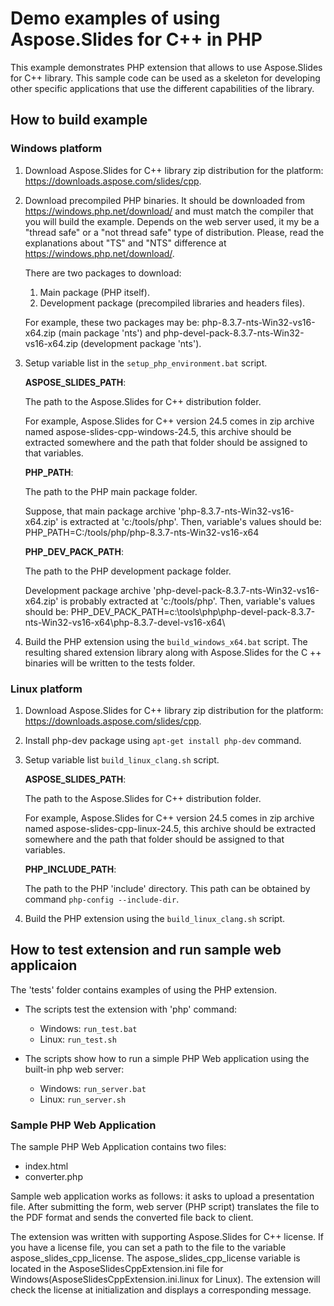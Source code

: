 # Demo examples of using Aspose.Slides for C++ in PHP

This example demonstrates PHP extension that allows to use Aspose.Slides for C++ library.
This sample code can be used as a skeleton for developing other specific applications that use the different capabilities of the library.

## How to build example

### Windows platform
 
1. Download Aspose.Slides for C++ library zip distribution for the platform: https://downloads.aspose.com/slides/cpp.

2. Download precompiled PHP binaries. It should be downloaded from https://windows.php.net/download/ and must match the compiler that you will build the example. Depends on the web server used, it my be a "thread safe" or a "not thread safe" type of distribution. Please, read the explanations about "TS" and "NTS" difference at https://windows.php.net/download/.

   There are two packages to download:
   1. Main package (PHP itself).
   2. Development package (precompiled libraries and headers files).

   For example, these two packages may be: php-8.3.7-nts-Win32-vs16-x64.zip (main package 'nts') and php-devel-pack-8.3.7-nts-Win32-vs16-x64.zip (development package 'nts').

3. Setup variable list in the ```setup_php_environment.bat``` script.
   
   **ASPOSE_SLIDES_PATH**:
   
   The path to the Aspose.Slides for C++ distribution folder.
 
   For example, Aspose.Slides for C++ version 24.5 comes in zip archive named aspose-slides-cpp-windows-24.5, this archive should be extracted somewhere and the path that folder should be assigned to that variables.

   **PHP_PATH**:
   
   The path to the PHP main package folder.

   Suppose, that main package archive 'php-8.3.7-nts-Win32-vs16-x64.zip' is extracted at 'c:/tools/php'. Then, variable's values should be:
   PHP_PATH=C:/tools/php/php-8.3.7-nts-Win32-vs16-x64

   **PHP_DEV_PACK_PATH**:

   The path to the PHP development package folder.
   
   Development package archive 'php-devel-pack-8.3.7-nts-Win32-vs16-x64.zip' is probably extracted at 'c:/tools/php'. Then, variable's values should be:
   PHP_DEV_PACK_PATH=c:\tools\php\php-devel-pack-8.3.7-nts-Win32-vs16-x64\php-8.3.7-devel-vs16-x64\
     
4. Build the PHP extension using the ```build_windows_x64.bat``` script. The resulting shared extension library along with Aspose.Slides for the C ++ binaries will be written to the tests folder.

### Linux platform

1. Download Aspose.Slides for C++ library zip distribution for the platform: https://downloads.aspose.com/slides/cpp.

2. Install php-dev package using ```apt-get install php-dev``` command.

3. Setup variable list ```build_linux_clang.sh``` script.

    **ASPOSE_SLIDES_PATH**:
    
    The path to the Aspose.Slides for C++ distribution folder.
 
    For example, Aspose.Slides for C++ version 24.5 comes in zip archive named aspose-slides-cpp-linux-24.5, this archive should be extracted somewhere and the path that folder should be assigned to that variables.
  
    **PHP_INCLUDE_PATH**:
    
    The path to the PHP 'include' directory.
    This path can be obtained by command ```php-config --include-dir```.

4. Build the PHP extension using the ```build_linux_clang.sh``` script.

## How to test extension and run sample web applicaion

The 'tests' folder contains examples of using the PHP extension. 

* The scripts test the extension with 'php' command:
   * Windows: ```run_test.bat```
   * Linux: ```run_test.sh```

* The scripts show how to run a simple PHP Web application using the built-in php web server:
   * Windows: ```run_server.bat```
   * Linux: ```run_server.sh``` 

### Sample PHP Web Application

The sample PHP Web Application contains two files:
* index.html
* converter.php
   
Sample web application works as follows: it asks to upload a presentation file. After submitting the form, web server (PHP script) translates the file to the PDF format and sends the converted file back to client.

The extension was written with supporting Aspose.Slides for C++ license. If you have a license file, you can set a path to the file
to the variable aspose_slides_cpp_license. The aspose_slides_cpp_license variable is located in the AsposeSlidesCppExtension.ini file for Windows(AsposeSlidesCppExtension.ini.linux for Linux). The extension will check the license at initialization and displays a corresponding message.